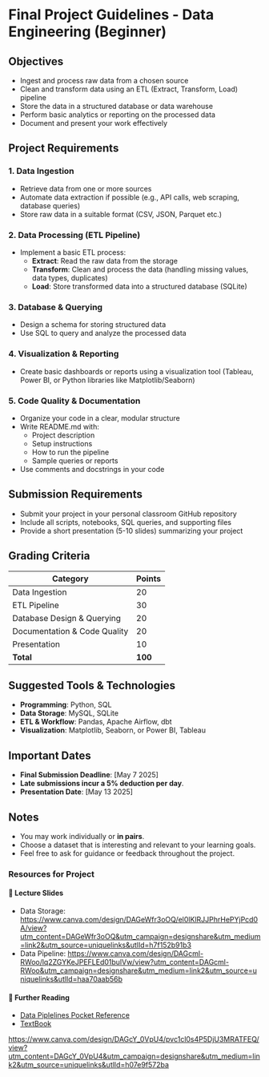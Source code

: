 # Final Project Guidelines - Data Engineering (Beginner)

## Objectives
- Ingest and process raw data from a chosen source
- Clean and transform data using an ETL (Extract, Transform, Load) pipeline
- Store the data in a structured database or data warehouse
- Perform basic analytics or reporting on the processed data
- Document and present your work effectively

## Project Requirements
### 1. **Data Ingestion**
- Retrieve data from one or more sources
- Automate data extraction if possible (e.g., API calls, web scraping, database queries)
- Store raw data in a suitable format (CSV, JSON, Parquet etc.)

### 2. **Data Processing (ETL Pipeline)**
- Implement a basic ETL process:
  - **Extract**: Read the raw data from the storage
  - **Transform**: Clean and process the data (handling missing values, data types, duplicates)
  - **Load**: Store transformed data into a structured database (SQLite)

### 3. **Database & Querying**
- Design a schema for storing structured data
- Use SQL to query and analyze the processed data


### 4. **Visualization & Reporting** 
- Create basic dashboards or reports using a visualization tool (Tableau, Power BI, or Python libraries like Matplotlib/Seaborn)

### 5. **Code Quality & Documentation**
- Organize your code in a clear, modular structure
- Write README.md with:
  - Project description
  - Setup instructions
  - How to run the pipeline
  - Sample queries or reports
- Use comments and docstrings in your code

## Submission Requirements
- Submit your project in your personal classroom GitHub repository 
- Include all scripts, notebooks, SQL queries, and supporting files
- Provide a short presentation (5-10 slides) summarizing your project

## Grading Criteria
| Category          | Points |
|------------------|--------|
| Data Ingestion  | 20     |
| ETL Pipeline    | 30     |
| Database Design & Querying | 20 |
| Documentation & Code Quality | 20 |
| Presentation | 10 |
| **Total**       | **100** |

## Suggested Tools & Technologies
- **Programming**: Python, SQL
- **Data Storage**: MySQL, SQLite
- **ETL & Workflow**: Pandas, Apache Airflow, dbt
- **Visualization**: Matplotlib, Seaborn, or Power BI, Tableau

## Important Dates
- **Final Submission Deadline**: [May 7 2025]
- **Late submissions incur a 5% deduction per day**.
- **Presentation Date**: [May 13 2025]

## Notes
- You may work individually or **in pairs**.
- Choose a dataset that is interesting and relevant to your learning goals.
- Feel free to ask for guidance or feedback throughout the project.

### **Resources for Project**

#### 📑 **Lecture Slides**
- Data Storage: https://www.canva.com/design/DAGeWfr3oOQ/el0lKlRJJPhrHePYjPcd0A/view?utm_content=DAGeWfr3oOQ&utm_campaign=designshare&utm_medium=link2&utm_source=uniquelinks&utlId=h7f152b91b3
- Data Pipeline: https://www.canva.com/design/DAGcml-RWoo/lq2ZGYKeJPEFLEd01bulVw/view?utm_content=DAGcml-RWoo&utm_campaign=designshare&utm_medium=link2&utm_source=uniquelinks&utlId=haa70aab56b

#### 📂 **Further Reading**
- [Data Piplelines Pocket Reference](https://www.amazon.com/Data-Pipelines-Pocket-Reference-Processing/dp/1492087831)
- [TextBook](https://www.amazon.com/Fundamentals-Data-Engineering-Robust-Systems/dp/1098108302)

https://www.canva.com/design/DAGcY_0VpU4/pvc1cl0s4P5DjU3MRATFEQ/view?utm_content=DAGcY_0VpU4&utm_campaign=designshare&utm_medium=link2&utm_source=uniquelinks&utlId=h07e9f572ba